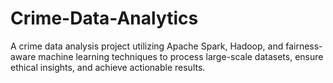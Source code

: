 # Crime-Data-Analytics
A crime data analysis project utilizing Apache Spark, Hadoop, and fairness-aware machine learning techniques to process large-scale datasets, ensure ethical insights, and achieve actionable results.

